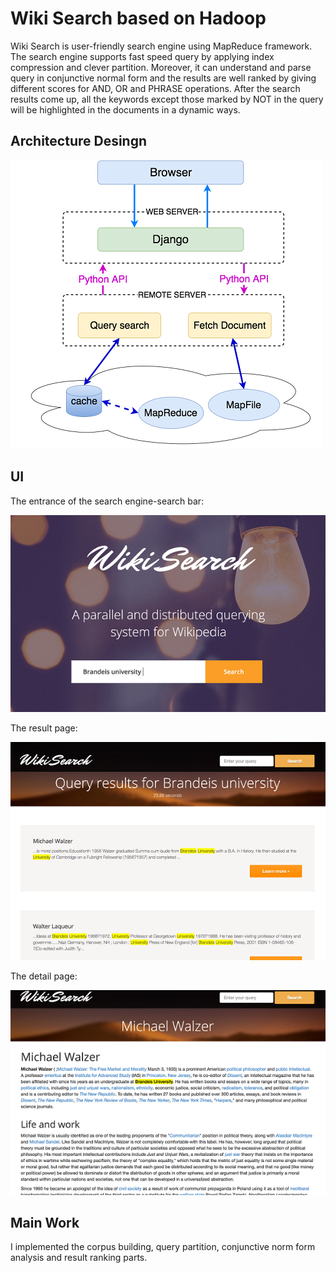 # Wiki Search based on Hadoop
Wiki Search is user-friendly search engine using MapReduce framework. The search engine supports fast speed query by applying index compression and clever partition. Moreover, it can understand and parse query in conjunctive normal form and the results are well ranked by giving different scores for AND, OR and PHRASE operations. After the search results come up, all the keywords except those marked by NOT in the query will be highlighted in the documents in a dynamic ways.

## Architecture Desingn
![Architecture](images/architecture_wiki_search.png)

## UI
The entrance of the search engine-search bar:

![Search bar](images/ui_wiki_search.png)

The result page:

![results](images/result_wiki_search.png)

The detail page:

![more infor](images/more_info.png)

## Main Work
I implemented the corpus building, query partition, conjunctive norm form analysis and result ranking parts. 
